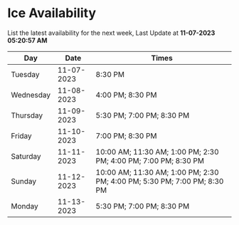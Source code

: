 # Ice Availability

List the latest availability for the next week, Last Update at **11-07-2023 05:20:57 AM**

| Day         | Date        | Times       |
| ----------- | ----------- | ----------- |
|Tuesday|11-07-2023|8:30 PM|
|Wednesday|11-08-2023|4:00 PM; 8:30 PM|
|Thursday|11-09-2023|5:30 PM; 7:00 PM; 8:30 PM|
|Friday|11-10-2023|7:00 PM; 8:30 PM|
|Saturday|11-11-2023|10:00 AM; 11:30 AM; 1:00 PM; 2:30 PM; 4:00 PM; 7:00 PM; 8:30 PM|
|Sunday|11-12-2023|10:00 AM; 11:30 AM; 1:00 PM; 2:30 PM; 4:00 PM; 5:30 PM; 7:00 PM; 8:30 PM|
|Monday|11-13-2023|5:30 PM; 7:00 PM; 8:30 PM|
